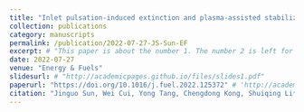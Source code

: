 ```yaml
---
title: "Inlet pulsation-induced extinction and plasma-assisted stabilization of premixed swirl flames"
collection: publications
category: manuscripts
permalink: /publication/2022-07-27-JS-Sun-EF
excerpt: # "This paper is about the number 1. The number 2 is left for future work."
date: 2022-07-27
venue: "Energy & Fuels"
slidesurl: # "http://academicpages.github.io/files/slides1.pdf"
paperurl: "https://doi.org/10.1016/j.fuel.2022.125372" # 'http://academicpages.github.io/files/paper1.pdf'
citation: "Jinguo Sun, Wei Cui, Yong Tang, Chengdong Kong, Shuiqing Li*. Inlet pulsation-induced extinction and plasma-assisted stabilization of premixed swirl flames. <i>Fuel</i> 328 (2022): 125372." #"Your Name, You. (2009). &quot;Paper Title Number 1.&quot; <i>Journal 1</i>. 1(1)."
---
```


<!-- The contents above will be part of a list of publications, if the user clicks the link for the publication than the contents of section will be rendered as a full page, allowing you to provide more information about the paper for the reader. When publications are displayed as a single page, the contents of the above "citation" field will automatically be included below this section in a smaller font.
 -->
